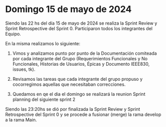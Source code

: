 # Domingo 15 de mayo de 2024 
Siendo las 22 hs del día 15 de mayo de 2024 se realiza la Sprint Review y Sprint Retrospective del Sprint 0. Participaron todos los integrantes del Equipo.

En la misma realizamos lo siguiente:

1. Vimos y analizamos punto por punto de la Documentación comiteada por cada integrante del Grupo (Requerimientos Funcionales y No Funcionales, Historias de Usuarios, Épicas y Documento IEEE830, issues, tk).

2. Revisamos las tareas que cada integrante del grupo propuso y cocorregimos aquellas que necesitaban correcciones.

3. Quedamos en qe el dia el domingo se realizará la reunion Sprint planning del siguiente sprint 2


Siendo las 23:20hs se dió por finalizada la Sprint Review y Sprint Retrospective del Sprint 0 y se procede a fusionar (merge) la rama develop a la rama Main.